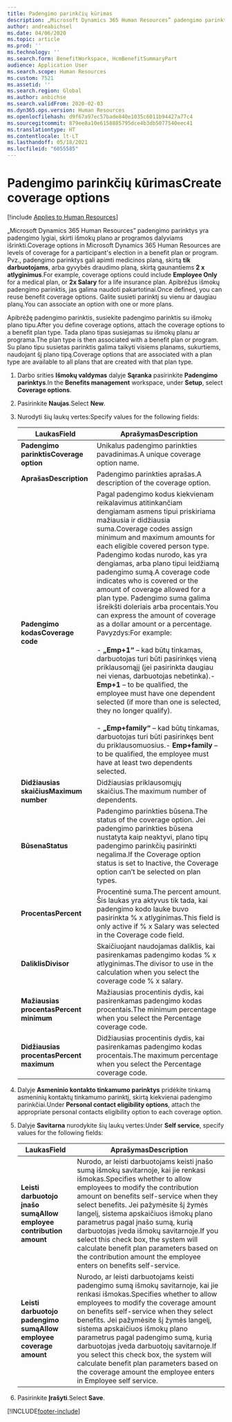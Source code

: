 ```yaml
---
title: Padengimo parinkčių kūrimas
description: „Microsoft Dynamics 365 Human Resources” padengimo parinktys yra padengimo lygiai, skirti išmokų plano ar programos dalyviams išrinkti.
author: andreabichsel
ms.date: 04/06/2020
ms.topic: article
ms.prod: ''
ms.technology: ''
ms.search.form: BenefitWorkspace, HcmBenefitSummaryPart
audience: Application User
ms.search.scope: Human Resources
ms.custom: 7521
ms.assetid: ''
ms.search.region: Global
ms.author: anbichse
ms.search.validFrom: 2020-02-03
ms.dyn365.ops.version: Human Resources
ms.openlocfilehash: d9f67a97ec57bade840e1035c6011b94427a77c4
ms.sourcegitcommit: 879ee8a10e6158885795dce4b3db5077540eec41
ms.translationtype: HT
ms.contentlocale: lt-LT
ms.lasthandoff: 05/18/2021
ms.locfileid: "6055585"
---
```

# <a name="create-coverage-options"></a><span data-ttu-id="19a67-103">Padengimo parinkčių kūrimas</span><span class="sxs-lookup"><span data-stu-id="19a67-103">Create coverage options</span></span>

[!include [Applies to Human Resources](../includes/applies-to-hr.md)]

<span data-ttu-id="19a67-104">„Microsoft Dynamics 365 Human Resources” padengimo parinktys yra padengimo lygiai, skirti išmokų plano ar programos dalyviams išrinkti.</span><span class="sxs-lookup"><span data-stu-id="19a67-104">Coverage options in Microsoft Dynamics 365 Human Resources are levels of coverage for a participant's election in a benefit plan or program.</span></span> <span data-ttu-id="19a67-105">Pvz., padengimo parinktys gali apimti medicinos planą, skirtą **tik darbuotojams**, arba gyvybės draudimo planą, skirtą gaunantiems **2 x atlyginimus**.</span><span class="sxs-lookup"><span data-stu-id="19a67-105">For example, coverage options could include **Employee Only** for a medical plan, or **2x Salary** for a life insurance plan.</span></span> <span data-ttu-id="19a67-106">Apibrėžus išmokų padengimo parinktis, jas galima naudoti pakartotinai.</span><span class="sxs-lookup"><span data-stu-id="19a67-106">Once defined, you can reuse benefit coverage options.</span></span> <span data-ttu-id="19a67-107">Galite susieti parinktį su vienu ar daugiau planų.</span><span class="sxs-lookup"><span data-stu-id="19a67-107">You can associate an option with one or more plans.</span></span>

<span data-ttu-id="19a67-108">Apibrėžę padengimo parinktis, susiekite padengimo parinktis su išmokų plano tipu.</span><span class="sxs-lookup"><span data-stu-id="19a67-108">After you define coverage options, attach the coverage options to a benefit plan type.</span></span> <span data-ttu-id="19a67-109">Tada plano tipas susiejamas su išmokų planu ar programa.</span><span class="sxs-lookup"><span data-stu-id="19a67-109">The plan type is then associated with a benefit plan or program.</span></span> <span data-ttu-id="19a67-110">Su plano tipu susietas parinktis galima taikyti visiems planams, sukurtiems, naudojant šį plano tipą.</span><span class="sxs-lookup"><span data-stu-id="19a67-110">Coverage options that are associated with a plan type are available to all plans that are created with that plan type.</span></span> 

1. <span data-ttu-id="19a67-111">Darbo srities **Išmokų valdymas** dalyje **Sąranka** pasirinkite **Padengimo parinktys**.</span><span class="sxs-lookup"><span data-stu-id="19a67-111">In the **Benefits management** workspace, under **Setup**, select **Coverage options**.</span></span>

2. <span data-ttu-id="19a67-112">Pasirinkite **Naujas**.</span><span class="sxs-lookup"><span data-stu-id="19a67-112">Select **New**.</span></span>

3. <span data-ttu-id="19a67-113">Nurodyti šių laukų vertes:</span><span class="sxs-lookup"><span data-stu-id="19a67-113">Specify values for the following fields:</span></span>

   | <span data-ttu-id="19a67-114">Laukas</span><span class="sxs-lookup"><span data-stu-id="19a67-114">Field</span></span> | <span data-ttu-id="19a67-115">Aprašymas</span><span class="sxs-lookup"><span data-stu-id="19a67-115">Description</span></span> |
   | --- | --- |
   | <span data-ttu-id="19a67-116">**Padengimo parinktis**</span><span class="sxs-lookup"><span data-stu-id="19a67-116">**Coverage option**</span></span> | <span data-ttu-id="19a67-117">Unikalus padengimo parinkties pavadinimas.</span><span class="sxs-lookup"><span data-stu-id="19a67-117">A unique coverage option name.</span></span> |
   | <span data-ttu-id="19a67-118">**Aprašas**</span><span class="sxs-lookup"><span data-stu-id="19a67-118">**Description**</span></span> | <span data-ttu-id="19a67-119">Padengimo parinkties aprašas.</span><span class="sxs-lookup"><span data-stu-id="19a67-119">A description of the coverage option.</span></span> |
   | <span data-ttu-id="19a67-120">**Padengimo kodas**</span><span class="sxs-lookup"><span data-stu-id="19a67-120">**Coverage code**</span></span> | <span data-ttu-id="19a67-121">Pagal padengimo kodus kiekvienam reikalavimus atitinkančiam dengiamam asmens tipui priskiriama mažiausia ir didžiausia suma.</span><span class="sxs-lookup"><span data-stu-id="19a67-121">Coverage codes assign minimum and maximum amounts for each eligible covered person type.</span></span> <span data-ttu-id="19a67-122">Padengimo kodas nurodo, kas yra dengiamas, arba plano tipui leidžiamą padengimo sumą.</span><span class="sxs-lookup"><span data-stu-id="19a67-122">A coverage code indicates who is covered or the amount of coverage allowed for a plan type.</span></span> <span data-ttu-id="19a67-123">Padengimo suma galima išreikšti doleriais arba procentais.</span><span class="sxs-lookup"><span data-stu-id="19a67-123">You can express the amount of coverage as a dollar amount or a percentage.</span></span> <span data-ttu-id="19a67-124">Pavyzdys:</span><span class="sxs-lookup"><span data-stu-id="19a67-124">For example:</span></span></br></br><span data-ttu-id="19a67-125">- **„Emp+1“** – kad būtų tinkamas, darbuotojas turi būti pasirinkęs vieną priklausomąjį (jei pasirinkta daugiau nei vienas, darbuotojas nebetinka).</span><span class="sxs-lookup"><span data-stu-id="19a67-125">- **Emp+1** – to be qualified, the employee must have one dependent selected (if more than one is selected, they no longer qualify).</span></span></br></br><span data-ttu-id="19a67-126">- **„Emp+family“** – kad būtų tinkamas, darbuotojas turi būti pasirinkęs bent du priklausomuosius.</span><span class="sxs-lookup"><span data-stu-id="19a67-126">- **Emp+family** – to be qualified, the employee must have at least two dependents selected.</span></span> |
   | <span data-ttu-id="19a67-127">**Didžiausias skaičius**</span><span class="sxs-lookup"><span data-stu-id="19a67-127">**Maximum number**</span></span> | <span data-ttu-id="19a67-128">Didžiausias priklausomųjų skaičius.</span><span class="sxs-lookup"><span data-stu-id="19a67-128">The maximum number of dependents.</span></span> |
   | <span data-ttu-id="19a67-129">**Būsena**</span><span class="sxs-lookup"><span data-stu-id="19a67-129">**Status**</span></span> | <span data-ttu-id="19a67-130">Padengimo parinkties būsena.</span><span class="sxs-lookup"><span data-stu-id="19a67-130">The status of the coverage option.</span></span> <span data-ttu-id="19a67-131">Jei padengimo parinkties būsena nustatyta kaip neaktyvi, plano tipų padengimo parinkčių pasirinkti negalima.</span><span class="sxs-lookup"><span data-stu-id="19a67-131">If the Coverage option status is set to Inactive, the Coverage option can’t be selected on plan types.</span></span> |
   | <span data-ttu-id="19a67-132">**Procentas**</span><span class="sxs-lookup"><span data-stu-id="19a67-132">**Percent**</span></span> | <span data-ttu-id="19a67-133">Procentinė suma.</span><span class="sxs-lookup"><span data-stu-id="19a67-133">The percent amount.</span></span> <span data-ttu-id="19a67-134">Šis laukas yra aktyvus tik tada, kai padengimo kodo lauke buvo pasirinkta % x atlyginimas.</span><span class="sxs-lookup"><span data-stu-id="19a67-134">This field is only active if % x Salary was selected in the Coverage code field.</span></span> |
   | <span data-ttu-id="19a67-135">**Daliklis**</span><span class="sxs-lookup"><span data-stu-id="19a67-135">**Divisor**</span></span> | <span data-ttu-id="19a67-136">Skaičiuojant naudojamas daliklis, kai pasirenkamas padengimo kodas % x atlyginimas.</span><span class="sxs-lookup"><span data-stu-id="19a67-136">The divisor to use in the calculation when you select the coverage code % x salary.</span></span> |
   | <span data-ttu-id="19a67-137">**Mažiausias procentas**</span><span class="sxs-lookup"><span data-stu-id="19a67-137">**Percent minimum**</span></span> | <span data-ttu-id="19a67-138">Mažiausias procentinis dydis, kai pasirenkamas padengimo kodas procentais.</span><span class="sxs-lookup"><span data-stu-id="19a67-138">The minimum percentage when you select the Percentage coverage code.</span></span> |
   | <span data-ttu-id="19a67-139">**Didžiausias procentas**</span><span class="sxs-lookup"><span data-stu-id="19a67-139">**Percent maximum**</span></span> | <span data-ttu-id="19a67-140">Didžiausias procentinis dydis, kai pasirenkamas padengimo kodas procentais.</span><span class="sxs-lookup"><span data-stu-id="19a67-140">The maximum percentage when you select the Percentage coverage code.</span></span> |

4. <span data-ttu-id="19a67-141">Dalyje **Asmeninio kontakto tinkamumo parinktys** pridėkite tinkamą asmeninių kontaktų tinkamumo parinktį, skirtą kiekvienai padengimo parinkčiai.</span><span class="sxs-lookup"><span data-stu-id="19a67-141">Under **Personal contact eligibility options**, attach the appropriate personal contacts eligibility option to each coverage option.</span></span>

5. <span data-ttu-id="19a67-142">Dalyje **Savitarna** nurodykite šių laukų vertes:</span><span class="sxs-lookup"><span data-stu-id="19a67-142">Under **Self service**, specify values for the following fields:</span></span>

   | <span data-ttu-id="19a67-143">Laukas</span><span class="sxs-lookup"><span data-stu-id="19a67-143">Field</span></span> | <span data-ttu-id="19a67-144">Aprašymas</span><span class="sxs-lookup"><span data-stu-id="19a67-144">Description</span></span> |
   | --- | --- |
   | <span data-ttu-id="19a67-145">**Leisti darbuotojo įnašo sumą**</span><span class="sxs-lookup"><span data-stu-id="19a67-145">**Allow employee contribution amount**</span></span> | <span data-ttu-id="19a67-146">Nurodo, ar leisti darbuotojams keisti įnašo sumą išmokų savitarnoje, kai jie renkasi išmokas.</span><span class="sxs-lookup"><span data-stu-id="19a67-146">Specifies whether to allow employees to modify the contribution amount on benefits self-service when they select benefits.</span></span> <span data-ttu-id="19a67-147">Jei pažymėsite šį žymės langelį, sistema apskaičiuos išmokų plano parametrus pagal įnašo sumą, kurią darbuotojas įveda išmokų savitarnoje.</span><span class="sxs-lookup"><span data-stu-id="19a67-147">If you select this check box, the system will calculate benefit plan parameters based on the contribution amount the employee enters on benefits self-service.</span></span> |
   | <span data-ttu-id="19a67-148">**Leisti darbuotojo padengimo sumą**</span><span class="sxs-lookup"><span data-stu-id="19a67-148">**Allow employee coverage amount**</span></span> | <span data-ttu-id="19a67-149">Nurodo, ar leisti darbuotojams keisti padengimo sumą išmokų savitarnoje, kai jie renkasi išmokas.</span><span class="sxs-lookup"><span data-stu-id="19a67-149">Specifies whether to allow employees to modify the coverage amount on benefits self-service when they select benefits.</span></span> <span data-ttu-id="19a67-150">Jei pažymėsite šį žymės langelį, sistema apskaičiuos išmokų plano parametrus pagal padengimo sumą, kurią darbuotojas įveda darbuotojų savitarnoje.</span><span class="sxs-lookup"><span data-stu-id="19a67-150">If you select this check box, the system will calculate benefit plan parameters based on the coverage amount the employee enters in Employee self service.</span></span> |

6. <span data-ttu-id="19a67-151">Pasirinkite **Įrašyti**.</span><span class="sxs-lookup"><span data-stu-id="19a67-151">Select **Save**.</span></span> 


[!INCLUDE[footer-include](../includes/footer-banner.md)]